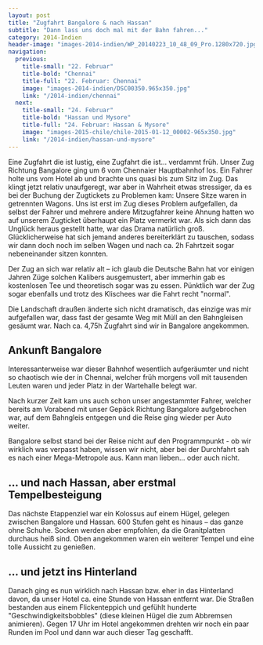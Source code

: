 ```yaml
---
layout: post
title: "Zugfahrt Bangalore & nach Hassan"
subtitle: "Dann lass uns doch mal mit der Bahn fahren..."
category: 2014-Indien
header-image: "images-2014-indien/WP_20140223_10_48_09_Pro.1280x720.jpg"
navigation:
  previous:
    title-small: "22. Februar"
    title-bold: "Chennai"
    title-full: "22. Februar: Chennai"
    image: "images-2014-indien/DSC00350.965x350.jpg"
    link: "/2014-indien/chennai"
  next:
    title-small: "24. Februar"
    title-bold: "Hassan und Mysore"
    title-full: "24. Februar: Hassan & Mysore"
    image: "images-2015-chile/chile-2015-01-12_00002-965x350.jpg"
    link: "/2014-indien/hassan-und-mysore"
---
```


Eine Zugfahrt die ist lustig, eine Zugfahrt die ist... verdammt früh. Unser Zug Richtung Bangalore ging um 6 vom Chennaier Hauptbahnhof los. 
Ein Fahrer holte uns vom Hotel ab und brachte uns quasi bis zum Sitz im Zug. Das klingt jetzt relativ unaufgeregt, war aber in Wahrheit etwas stressiger, da es bei der Buchung der Zugtickets zu Problemen kam: Unsere Sitze waren in getrennten Wagons. Uns ist erst im Zug dieses Problem aufgefallen, da selbst der Fahrer und mehrere andere Mitzugfahrer keine Ahnung hatten wo auf unserem Zugticket überhaupt ein Platz vermerkt war. Als sich dann das Unglück heraus gestellt hatte, war das Drama natürlich groß. Glücklicherweise hat sich jemand anderes bereiterklärt zu tauschen, sodass wir dann doch noch im selben Wagen und nach ca. 2h Fahrtzeit sogar nebeneinander sitzen konnten. 

Der Zug an sich war relativ alt – ich glaub die Deutsche Bahn hat vor einigen Jahren Züge solchen Kalibers ausgemustert, aber immerhin gab es kostenlosen Tee und theoretisch sogar was zu essen. 
Pünktlich war der Zug sogar ebenfalls und trotz des Klischees war die Fahrt recht "normal". 

Die Landschaft draußen änderte sich nicht dramatisch, das einzige was mir aufgefallen war, dass fast der gesamte Weg mit Müll an den Bahngleisen gesäumt war. Nach ca. 4,75h Zugfahrt sind wir in Bangalore angekommen. 

## Ankunft Bangalore

Interessanterweise war dieser Bahnhof wesentlich aufgeräumter und nicht so chaotisch wie der in Chennai, welcher früh morgens voll mit tausenden Leuten waren und jeder Platz in der Wartehalle belegt war. 

Nach kurzer Zeit kam uns auch schon unser angestammter Fahrer, welcher bereits am Vorabend mit unser Gepäck Richtung Bangalore aufgebrochen war, auf dem Bahngleis entgegen und die Reise ging wieder per Auto weiter.

Bangalore selbst stand bei der Reise nicht auf den Programmpunkt - ob wir wirklich was verpasst haben, wissen wir nicht, aber bei der Durchfahrt sah es nach einer Mega-Metropole aus. Kann man lieben... oder auch nicht.

## ... und nach Hassan, aber erstmal Tempelbesteigung

Das nächste Etappenziel war ein Kolossus auf einem Hügel, gelegen zwischen Bangalore und Hassan. 600 Stufen geht es hinaus – das ganze ohne Schuhe. Socken werden aber empfohlen, da die Granitplatten durchaus heiß sind. 
Oben angekommen waren ein weiterer Tempel und eine tolle Aussicht zu genießen. 

## ... und jetzt ins Hinterland

Danach ging es nun wirklich nach Hassan bzw. eher in das Hinterland davon, da unser Hotel ca. eine Stunde von Hassan entfernt war. Die Straßen bestanden aus einem Flickenteppich und gefühlt hunderte "Geschwindigkeitsbobbles" (diese kleinen Hügel die zum Abbremsen animieren). Gegen 17 Uhr im Hotel angekommen drehten wir noch ein paar Runden im Pool und dann war auch dieser Tag geschafft.
